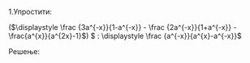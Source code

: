1.Упростити:

($\displaystyle \frac {3a^{-x}}{1-a^{-x}} - \frac {2a^{-x}}{1+a^{-x}} - \frac{a^{x}}{a^{2x}-1}$) $  : \displaystyle \frac {a^{-x}}{a^{x}-a^{-x}}$

Решење: